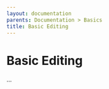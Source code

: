 ```yaml
---
layout: documentation
parents: Documentation > Basics
title: Basic Editing
---
```


# Basic Editing

...
